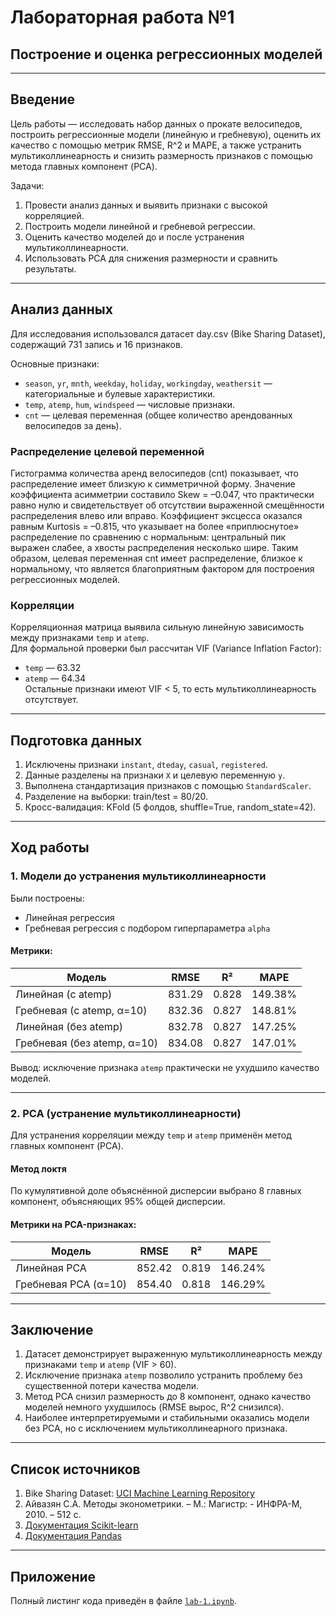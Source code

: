 # Лабораторная работа №1  
## Построение и оценка регрессионных моделей

---

## Введение
Цель работы — исследовать набор данных о прокате велосипедов, построить регрессионные модели (линейную и гребневую), оценить их качество с помощью метрик RMSE, R^2 и MAPE, а также устранить мультиколлинеарность и снизить размерность признаков с помощью метода главных компонент (PCA).  

Задачи:
1. Провести анализ данных и выявить признаки с высокой корреляцией.  
2. Построить модели линейной и гребневой регрессии.  
3. Оценить качество моделей до и после устранения мультиколлинеарности.  
4. Использовать PCA для снижения размерности и сравнить результаты.  

---

## Анализ данных
Для исследования использовался датасет day.csv (Bike Sharing Dataset), содержащий 731 запись и 16 признаков.  

Основные признаки:
- `season`, `yr`, `mnth`, `weekday`, `holiday`, `workingday`, `weathersit` — категориальные и булевые характеристики.  
- `temp`, `atemp`, `hum`, `windspeed` — числовые признаки.  
- `cnt` — целевая переменная (общее количество арендованных велосипедов за день).  

### Распределение целевой переменной
Гистограмма количества аренд велосипедов (cnt) показывает, что распределение имеет близкую к симметричной форму. Значение коэффициента асимметрии составило Skew = –0.047, что практически равно нулю и свидетельствует об отсутствии выраженной смещённости распределения влево или вправо. Коэффициент эксцесса оказался равным Kurtosis = –0.815, что указывает на более «приплюснутое» распределение по сравнению с нормальным: центральный пик выражен слабее, а хвосты распределения несколько шире. Таким образом, целевая переменная cnt имеет распределение, близкое к нормальному, что является благоприятным фактором для построения регрессионных моделей.

### Корреляции
Корреляционная матрица выявила сильную линейную зависимость между признаками `temp` и `atemp`.  
Для формальной проверки был рассчитан VIF (Variance Inflation Factor):  
- `temp` — 63.32  
- `atemp` — 64.34  
Остальные признаки имеют VIF < 5, то есть мультиколлинеарность отсутствует.  

---

## Подготовка данных
1. Исключены признаки `instant`, `dteday`, `casual`, `registered`.  
2. Данные разделены на признаки `X` и целевую переменную `y`.  
3. Выполнена стандартизация признаков с помощью `StandardScaler`.  
4. Разделение на выборки: train/test = 80/20.  
5. Кросс-валидация: KFold (5 фолдов, shuffle=True, random_state=42).  

---

## Ход работы

### 1. Модели до устранения мультиколлинеарности
Были построены:
- Линейная регрессия 
- Гребневая регрессия с подбором гиперпараметра `alpha`  

#### Метрики:
| Модель                          | RMSE    | R²     | MAPE    |
|--------------------------------|---------|--------|---------|
| Линейная (с atemp)             | 831.29  | 0.828  | 149.38% |
| Гребневая (с atemp, α=10)      | 832.36  | 0.827  | 148.81% |
| Линейная (без atemp)           | 832.78  | 0.827  | 147.25% |
| Гребневая (без atemp, α=10)    | 834.08  | 0.827  | 147.01% |

Вывод: исключение признака `atemp` практически не ухудшило качество моделей.  

---

### 2. PCA (устранение мультиколлинеарности)
Для устранения корреляции между `temp` и `atemp` применён метод главных компонент (PCA).  

#### Метод локтя  
По кумулятивной доле объяснённой дисперсии выбрано 8 главных компонент, объясняющих 95% общей дисперсии.  

#### Метрики на PCA-признаках:
| Модель                  | RMSE    | R²     | MAPE    |
|--------------------------|---------|--------|---------|
| Линейная PCA             | 852.42  | 0.819  | 146.24% |
| Гребневая PCA (α=10)     | 854.40  | 0.818  | 146.29% |

---

## Заключение
1. Датасет демонстрирует выраженную мультиколлинеарность между признаками `temp` и `atemp` (VIF > 60).  
2. Исключение признака `atemp` позволило устранить проблему без существенной потери качества модели.  
3. Метод PCA снизил размерность до 8 компонент, однако качество моделей немного ухудшилось (RMSE вырос, R^2 снизился).  
4. Наиболее интерпретируемыми и стабильными оказались модели без PCA, но с исключением мультиколлинеарного признака.  

---

## Список источников
1. Bike Sharing Dataset: [UCI Machine Learning Repository](https://archive.ics.uci.edu/dataset/275/bike+sharing+dataset)  
2. Айвазян С.А. Методы эконометрики. – М.: Магистр: - ИНФРА-М, 2010. – 512 с. 
3. [Документация Scikit-learn](https://scikit-learn.ru/stable/user_guide.html)
4. [Документация Pandas](https://pandas.pydata.org/docs/)

---

## Приложение
Полный листинг кода приведён в файле [`lab-1.ipynb`](./lab-1.ipynb).

